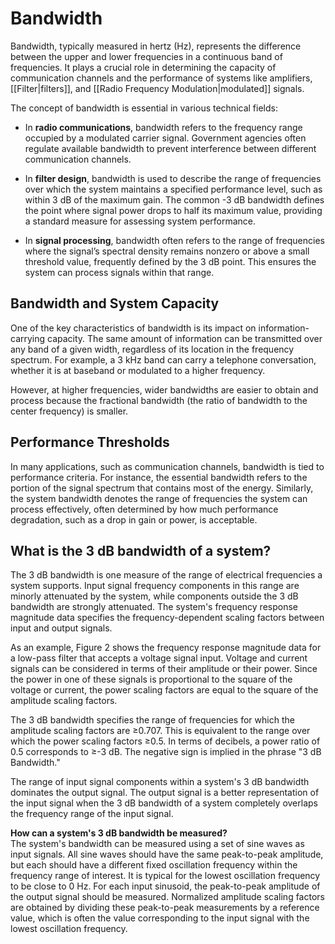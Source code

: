 # Bandwidth

Bandwidth, typically measured in hertz (Hz), represents the difference between the upper and lower frequencies in a continuous band of frequencies. It plays a crucial role in determining the capacity of communication channels and the performance of systems like amplifiers, [[Filter|filters]], and [[Radio Frequency Modulation|modulated]] signals.

The concept of bandwidth is essential in various technical fields:

- In **radio communications**, bandwidth refers to the frequency range occupied by a modulated carrier signal. Government agencies often regulate available bandwidth to prevent interference between different communication channels.

- In **filter design**, bandwidth is used to describe the range of frequencies over which the system maintains a specified performance level, such as within 3 dB of the maximum gain. The common -3 dB bandwidth defines the point where signal power drops to half its maximum value, providing a standard measure for assessing system performance.

- In **signal processing**, bandwidth often refers to the range of frequencies where the signal’s spectral density remains nonzero or above a small threshold value, frequently defined by the 3 dB point. This ensures the system can process signals within that range.


## Bandwidth and System Capacity
One of the key characteristics of bandwidth is its impact on information-carrying capacity. The same amount of information can be transmitted over any band of a given width, regardless of its location in the frequency spectrum. For example, a 3 kHz band can carry a telephone conversation, whether it is at baseband or modulated to a higher frequency.

However, at higher frequencies, wider bandwidths are easier to obtain and process because the fractional bandwidth (the ratio of bandwidth to the center frequency) is smaller.


## Performance Thresholds
In many applications, such as communication channels, bandwidth is tied to performance criteria. For instance, the essential bandwidth refers to the portion of the signal spectrum that contains most of the energy. Similarly, the system bandwidth denotes the range of frequencies the system can process effectively, often determined by how much performance degradation, such as a drop in gain or power, is acceptable.



## **What is the 3 dB bandwidth of a system?**
The 3 dB bandwidth is one measure of the range of electrical frequencies a system supports. Input signal frequency components in this range are minorly attenuated by the system, while components outside the 3 dB bandwidth are strongly attenuated. The system's frequency response magnitude data specifies the frequency-dependent scaling factors between input and output signals.

As an example, Figure 2 shows the frequency response magnitude data for a low-pass filter that accepts a voltage signal input. Voltage and current signals can be considered in terms of their amplitude or their power. Since the power in one of these signals is proportional to the square of the voltage or current, the power scaling factors are equal to the square of the amplitude scaling factors.

The 3 dB bandwidth specifies the range of frequencies for which the amplitude scaling factors are ≥0.707. This is equivalent to the range over which the power scaling factors ≥0.5. In terms of decibels, a power ratio of 0.5 corresponds to ≥-3 dB. The negative sign is implied in the phrase "3 dB Bandwidth."

The range of input signal components within a system's 3 dB bandwidth dominates the output signal. The output signal is a better representation of the input signal when the 3 dB bandwidth of a system completely overlaps the frequency range of the input signal.

**How can a system's 3 dB bandwidth be measured?**  
The system's bandwidth can be measured using a set of sine waves as input signals. All sine waves should have the same peak-to-peak amplitude, but each should have a different fixed oscillation frequency within the frequency range of interest. It is typical for the lowest oscillation frequency to be close to 0 Hz. For each input sinusoid, the peak-to-peak amplitude of the output signal should be measured. Normalized amplitude scaling factors are obtained by dividing these peak-to-peak measurements by a reference value, which is often the value corresponding to the input signal with the lowest oscillation frequency.